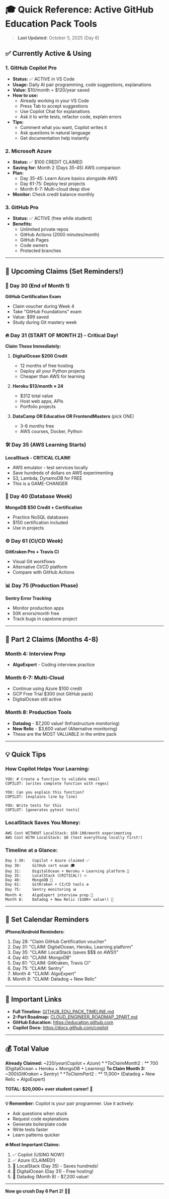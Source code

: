 # 🎓 Quick Reference: Active GitHub Education Pack Tools

> **Last Updated:** October 5, 2025 (Day 6)

## ✅ Currently Active & Using

### 1. GitHub Copilot Pro
- **Status:** ✅ ACTIVE in VS Code
- **Usage:** Daily AI pair programming, code suggestions, explanations
- **Value:** $10/month = $120/year saved
- **How to use:**
  - Already working in your VS Code
  - Press Tab to accept suggestions
  - Use Copilot Chat for explanations
  - Ask it to write tests, refactor code, explain errors
- **Tips:**
  - Comment what you want, Copilot writes it
  - Ask questions in natural language
  - Get documentation help instantly

### 2. Microsoft Azure
- **Status:** ✅ $100 CREDIT CLAIMED
- **Saving for:** Month 2 (Days 35-45) AWS comparison
- **Plan:**
  - Day 35-45: Learn Azure basics alongside AWS
  - Day 61-75: Deploy test projects
  - Month 6-7: Multi-cloud deep dive
- **Monitor:** Check credit balance monthly

### 3. GitHub Pro
- **Status:** ✅ ACTIVE (free while student)
- **Benefits:**
  - Unlimited private repos
  - GitHub Actions (2000 minutes/month)
  - GitHub Pages
  - Code owners
  - Protected branches

---

## 📅 Upcoming Claims (Set Reminders!)

### 📌 Day 30 (End of Month 1)
**GitHub Certification Exam**
- Claim voucher during Week 4
- Take "GitHub Foundations" exam
- Value: $99 saved
- Study during Git mastery week

### 🔥 Day 31 (START OF MONTH 2) - Critical Day!
**Claim These Immediately:**

1. **DigitalOcean $200 Credit**
   - 12 months of free hosting
   - Deploy all your Python projects
   - Cheaper than AWS for learning

2. **Heroku $13/month × 24**
   - $312 total value
   - Host web apps, APIs
   - Portfolio projects

3. **DataCamp OR Educative OR FrontendMasters** (pick ONE)
   - 3-6 months free
   - AWS courses, Docker, Python

### 🛠️ Day 35 (AWS Learning Starts)
**LocalStack - CRITICAL CLAIM!**
- AWS emulator - test services locally
- Save hundreds of dollars on AWS experimenting
- S3, Lambda, DynamoDB for FREE
- This is a GAME-CHANGER

### 💾 Day 40 (Database Week)
**MongoDB $50 Credit + Certification**
- Practice NoSQL databases
- $150 certification included
- Use in projects

### ⚙️ Day 61 (CI/CD Week)
**GitKraken Pro + Travis CI**
- Visual Git workflows
- Alternative CI/CD platform
- Compare with GitHub Actions

### 📊 Day 75 (Production Phase)
**Sentry Error Tracking**
- Monitor production apps
- 50K errors/month free
- Track bugs in capstone project

---

## 🚀 Part 2 Claims (Months 4-8)

### Month 4: Interview Prep
- **AlgoExpert** - Coding interview practice

### Month 6-7: Multi-Cloud
- Continue using Azure $100 credit
- GCP Free Trial $300 (not GitHub pack)
- DigitalOcean still active

### Month 8: Production Tools
- **Datadog** - $7,200 value! (Infrastructure monitoring)
- **New Relic** - $3,600 value! (Alternative monitoring)
- These are the MOST VALUABLE in the entire pack

---

## 💡 Quick Tips

### How Copilot Helps Your Learning:
```
YOU: # Create a function to validate email
COPILOT: [writes complete function with regex]

YOU: Can you explain this function?
COPILOT: [explains line by line]

YOU: Write tests for this
COPILOT: [generates pytest tests]
```

### LocalStack Saves You Money:
```
AWS Cost WITHOUT LocalStack: $50-100/month experimenting
AWS Cost WITH LocalStack: $0 (test everything locally first!)
```

### Timeline at a Glance:
```
Day 1-30:   Copilot + Azure claimed ✅
Day 30:     GitHub cert exam 🎓
Day 31:     DigitalOcean + Heroku + Learning platform 🚀
Day 35:     LocalStack (CRITICAL!) 🔥
Day 40:     MongoDB 💾
Day 61:     GitKraken + CI/CD tools ⚙️
Day 75:     Sentry monitoring 📊
Month 4:    AlgoExpert interview prep 🎯
Month 8:    Datadog + New Relic ($10K+ value!) 💎
```

---

## 📱 Set Calendar Reminders

**iPhone/Android Reminders:**
1. Day 28: "Claim GitHub Certification voucher"
2. Day 31: "CLAIM: DigitalOcean, Heroku, Learning platform"
3. Day 35: "CLAIM: LocalStack (saves $$$ on AWS!)"
4. Day 40: "CLAIM: MongoDB"
5. Day 61: "CLAIM: GitKraken, Travis CI"
6. Day 75: "CLAIM: Sentry"
7. Month 4: "CLAIM: AlgoExpert"
8. Month 8: "CLAIM: Datadog + New Relic"

---

## 🔗 Important Links

- **Full Timeline:** [GITHUB_EDU_PACK_TIMELINE.md](GITHUB_EDU_PACK_TIMELINE.md)
- **2-Part Roadmap:** [CLOUD_ENGINEER_ROADMAP_2PART.md](CLOUD_ENGINEER_ROADMAP_2PART.md)
- **GitHub Education:** https://education.github.com
- **Copilot Docs:** https://docs.github.com/copilot

---

## 💰 Total Value

**Already Claimed:** ~$220/year (Copilot + Azure)
**To Claim Month 2:** ~$700 (DigitalOcean + Heroku + MongoDB + Learning)
**To Claim Month 3:** ~$300 (GitKraken + Sentry)
**To Claim Part 2:** ~$11,000+ (Datadog + New Relic + AlgoExpert)

**TOTAL: $20,000+ over student career!** 🎉

---

**💡 Remember:** Copilot is your pair programmer. Use it actively:
- Ask questions when stuck
- Request code explanations
- Generate boilerplate code
- Write tests faster
- Learn patterns quicker

**🔥 Most Important Claims:**
1. ✅ Copilot (USING NOW!)
2. ✅ Azure (CLAIMED!)
3. 🎯 LocalStack (Day 35) - Saves hundreds!
4. 🎯 DigitalOcean (Day 31) - Free hosting!
5. 🎯 Datadog (Month 8) - $7,200 value!

---

**Now go crush Day 6 Part 2!** 🚀💪

